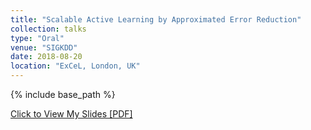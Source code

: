 ```yaml
---
title: "Scalable Active Learning by Approximated Error Reduction"
collection: talks
type: "Oral"
venue: "SIGKDD"
date: 2018-08-20
location: "ExCeL, London, UK"
---
```


{% include base_path %}

[Click to View My Slides [PDF]](http://fuweijie.github.io/files/talk_sigkdd_2018.pdf)
